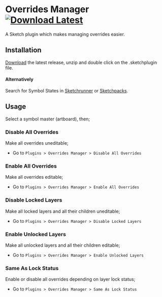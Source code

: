 # Overrides Manager [![Download Latest][image]][link]

[image]: https://img.shields.io/github/release/ozgurgunes/Sketch-Overrides-Manager.svg?label=Download%20Latest
[link]: https://github.com/ozgurgunes/Sketch-Overrides-Manager/releases/latest/download/overrides-manager.sketchplugin.zip

A Sketch plugin which makes managing overrides easier.

## Installation

[Download][] the latest release, unzip and double click on the .sketchplugin file.

[Download]: https://github.com/ozgurgunes/Sketch-Overrides-Manager/releases/latest/download/overrides-manager.sketchplugin.zip

#### Alternatively

Search for Symbol States in [Sketchrunner](http://sketchrunner.com/) or [Sketchpacks](https://sketchpacks.com/).

## Usage

Select a symbol master (artboard), then;

### Disable All Overrides

Make all overrides uneditable;

* Go to ```Plugins > Overrides Manager > Disable All Overrides```

### Enable All Overrides

Make all overrides editable;

* Go to ```Plugins > Overrides Manager > Enable All Overrides```

### Disable Locked Layers

Make all locked layers and all their children uneditable;

* Go to ```Plugins > Overrides Manager > Disable Locked Layers```

### Enable Unlocked Layers

Make all unlocked layers and all their children editable;

* Go to ```Plugins > Overrides Manager > Enable Unlocked Layers```

### Same As Lock Status

Enable or disable all overrides depending on layer lock status;

* Go to ```Plugins > Overrides Manager > Same As Lock Status```

